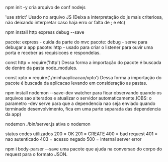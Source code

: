 npm init -y
cria arquivo de conf nodejs

'use strict' 
Usado no arquivo JS (Deixa a interpretação do js mais criteriosa, não deixando interpretar caso haja erro or falta de ; e  etc)

npm install http express debug --save

pacote: express - cuida da parte do mvc
pacote: debug - serve para debugar a app
pacote: http - usado para criar o listener para ouvir uma porta e receber as requisicoes e respondelas.

const http = require('http')
Dessa forma a importação do pacote é buscada de dentro da pasta node_modules.

const xpto = require('./minhaaplicacao/xpto')
Dessa forma a importação do pacote é buscada da aplicacao levando em consideração as pastas.

npm install nodemon --save-dev
watcher para ficar observando quando os arquivos sao alterados e atualizar o servidor automaticamente.(OBS: o parametro -dev serve para que a dependencia nao seja enviado quando terminado desenvolvimento, fica em uma parte separada das dependencia da app)

nodemon ./bin/server.js
ativa o nodemon

status codes utilizados
200 = OK
201 = CREATE
400 = bad request
401 = nao autenticado
403 = acesso negado
500 = internal server error

npm i body-parser --save
uma pacote que ajuda na conversao do corpo do request para o formato JSON.